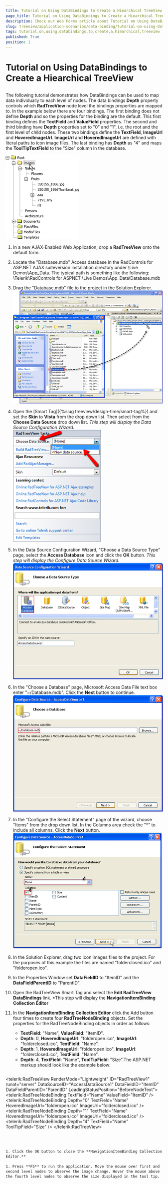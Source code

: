 ```yaml
---
title: Tutorial on Using DataBindings to Create a Hiearchical TreeView
page_title: Tutorial on Using DataBindings to Create a Hiearchical TreeView - RadTreeView
description: Check our Web Forms article about Tutorial on Using DataBindings to Create a Hiearchical TreeView.
slug: treeview/application-scenarios/data-binding/tutorial-on-using-databindings-to-create-a-hiearchical-treeview
tags: tutorial,on,using,databindings,to,create,a,hiearchical,treeview
published: True
position: 1
---
```


# Tutorial on Using DataBindings to Create a Hiearchical TreeView



## 

The following tutorial demonstrates how DataBindings can be used to map data individually to each level of nodes. The data bindings **Depth** property controls which **RadTreeView** node level the bindings properties are mapped to. In the example below there are four bindings. The first binding does not define **Depth** and so the properties for the binding are the default. This first binding defines the **TextField** and **ValueField** properties. The second and third binding have **Depth** properties set to "0" and "1", i.e. the root and the first level of child nodes. These two bindings define the **TextField**, **ImageUrl** and **HoveredImageUrl**. **ImageUrl** and **HoveredImageUrl** are defined with literal paths to icon image files. The last binding has **Depth** as "4" and maps the **ToolTipTextField** to the "Size" column in the database.


![RadTreeView Tutorial](images/treeview_databindingtutorial01.png)

1. In a new AJAX-Enabled Web Application, drop a **RadTreeView** onto the default form.

1. Locate the "Database.mdb" Access database in the RadControls for ASP.NET AJAX suiteversion installation directory under \Live Demos\App_Data. The typical path is something like the following: \Telerik\RadControls for ASPNET <current version>\Live Demos\App_Data\Database.mdb

1. Drag the "Database.mdb" file to the project in the Solution Explorer. 
![RadTreeView Getting Started](images/treeview_gettingstarted02.png)

1. Open the [Smart Tag]({%slug treeview/design-time/smart-tag%}) and set the **Skin** to **Vista** from the drop down list. Then select **<New data source...>** from the **Choose Data Source** drop down list. *This step will display the Data Source Configuration Wizard.*
![RadTreeView Getting Started](images/treeview_gettingstarted03.png)

1. In the Data Source Configuration Wizard, "Choose a Data Source Type" page, select the **Access Database** icon and click the **OK** button. *This step will display the Configure Data Source Wizard.*
![RadTreeView Getting Started](images/treeview_gettingstarted04.png)

1. In the "Choose a Database" page, Microsoft Access Data File text box enter "~/Database.mdb". Click the **Next** button to continue.
![RadTreeView Getting Started](images/treeview_gettingstarted05.png)

1. In the "Configure the Select Statement" page of the wizard, choose "Items" from the drop down list. In the Columns area check the "*" to include all columns. Click the **Next** button.
![RadTreeView Tutorial](images/treeview_databindingtutorial02.png)

1. In the Solution Explorer, drag two icon images files to the project. For the purposes of this example the files are named "folderclosed.ico" and "folderopen.ico".

1. In the Properties Window set **DataFieldID** to "ItemID" and the **DataFieldParentID** to "ParentID".

1. Open the RadTreeView Smart Tag and select the **Edit RadTreeView DataBindings** link. *This step will display the **NavigationItemBinding Collection Editor**

1. In the **NavigationItemBinding Collection Editor** click the Add button four times to create four **RadTreeNodeBinding** objects. Set the properties for the RadTreeNodeBinding objects in order as follows:
    * **TextField**: "Name", **ValueField**: "ItemID".
    * **Depth**: 0, **HoveredImageUrl**: "folderopen.ico", **ImageUrl**: "folderclosed.ico", **TextField**: "Name".
    * **Depth**: 1, **HoveredImageUrl**: "folderopen.ico", **ImageUrl**: "folderclosed.ico", **TextField**: "Name".
    * **Depth**: 4, **TextField**: "Name", **ToolTipField**: "Size".The ASP.NET markup should look like the example below:
    ````ASPNET
<telerik:RadTreeView RenderMode="Lightweight" ID="RadTreeView1" runat="server" DataSourceID="AccessDataSource1"
    DataFieldID="ItemID" DataFieldParentID="ParentID" LoadingStatusPosition="BeforeNodeText">
    <DataBindings>
        <telerik:RadTreeNodeBinding TextField="Name" ValueField="ItemID" />
        <telerik:RadTreeNodeBinding Depth="0" TextField="Name" HoveredImageUrl="folderopen.ico"
            ImageUrl="folderclosed.ico" />
        <telerik:RadTreeNodeBinding Depth="1" TextField="Name" HoveredImageUrl="folderopen.ico"
            ImageUrl="folderclosed.ico" />
        <telerik:RadTreeNodeBinding Depth="4" TextField="Name" ToolTipField="Size" />
    </DataBindings>
</telerik:RadTreeView>
````



1. Click the OK button to close the **NavigationItemBinding Collection Editor.**

1. Press **F5** to run the application. Move the mouse over first and second level nodes to observe the image change. Hover the mouse above the fourth level nodes to observe the size displayed in the tool tip.
